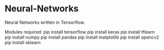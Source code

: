 # Neural-Networks
Neural Networks written in Tensorflow.

Modules required: 
  pip install tensorflow
  pip install keras
  pip install tflearn
  pip install numpy
  pip install pandas
  pip install matplotlib
  pip install opencv2
  pip install sklearn
